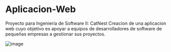 # Aplicacion-Web
Proyecto para Ingeniería de Software II: CatNest
Creacion de una aplicacion web cuyo objetivo es apoyar a equipos de desarrolladores de software de pequeñas empresas a gestionar sus proyectos.

![image](https://github.com/user-attachments/assets/44c45e4b-1f36-4124-866e-e943f7012fba)
